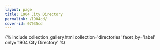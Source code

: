 ```yaml
---
layout: page
title: 1904 City Directory
permalink: /1904cd/
cover-id: 07035cd
---
```


{% include collection_gallery.html collection='directories' facet_by='label' only='1904 City Directory' %}
